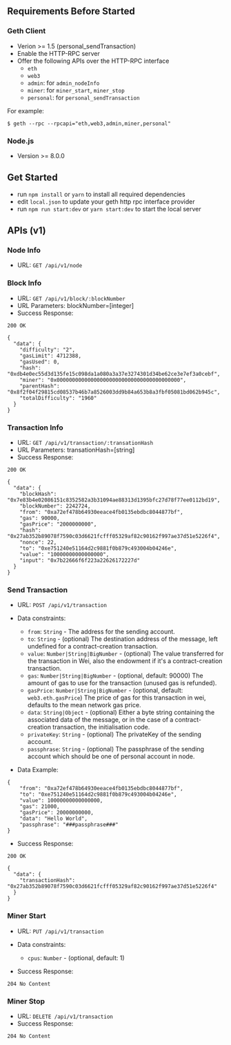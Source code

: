 ## Requirements Before Started

### Geth Client

* Verion >= 1.5 (personal_sendTransaction)
* Enable the HTTP-RPC server
* Offer the following APIs over the HTTP-RPC interface
  * `eth`
  * `web3`
  * `admin`: for `admin_nodeInfo`
  * `miner`: for `miner_start`, `miner_stop`
  * `personal`: for `personal_sendTransaction`

For example:

```
$ geth --rpc --rpcapi="eth,web3,admin,miner,personal"
```

### Node.js

* Version >= 8.0.0

## Get Started

* run `npm install` or `yarn` to install all required dependencies
* edit `local.json` to update your geth http rpc interface provider
* run `npm run start:dev` or `yarn start:dev` to start the local server

## APIs (v1)

### Node Info

* URL: `GET /api/v1/node`

### Block Info

* URL: `GET /api/v1/block/:blockNumber`
* URL Parameters: blockNumber=[integer]
* Success Response:

`200 OK`

```
{
  "data": {
    "difficulty": "2",
    "gasLimit": 4712388,
    "gasUsed": 0,
    "hash": "0xdb4e0ec55d3d135fe15c098da1a080a3a37e3274301d34be62ce3e7ef3a0cebf",
    "miner": "0x0000000000000000000000000000000000000000",
    "parentHash": "0x8f2f04f29815cd08537b46b7a8526003dd9b84a653b8a3fbf05081bd062b945c",
    "totalDifficulty": "1960"
  }
}
```

### Transaction Info

* URL: `GET /api/v1/transaction/:transationHash`
* URL Parameters: transationHash=[string]
* Success Response:

`200 OK`

```
{
  "data": {
    "blockHash": "0x7e83b4e02086151c8352582a3b31094ae88313d1395bfc27d78f77ee0112bd19",
    "blockNumber": 2242724,
    "from": "0xa72ef478b64930eeace4fb0135ebdbc8044877bf",
    "gas": 90000,
    "gasPrice": "2000000000",
    "hash": "0x27ab352b89078f7590c03d6621fcfff05329af82c90162f997ae37d51e5226f4",
    "nonce": 22,
    "to": "0xe751240e51164d2c9881f0b879c493004b04246e",
    "value": "10000000000000000",
    "input": "0x7b22666f6f223a22626172227d"
  }
}
```

### Send Transaction

* URL: `POST /api/v1/transaction`
* Data constraints:
  * `from`: `String` - The address for the sending account.
  * `to`: `String` - (optional) The destination address of the message, left undefined for a contract-creation transaction.
  * `value`: `Number|String|BigNumber` - (optional) The value transferred for the transaction in Wei, also the endowment if it's a contract-creation transaction.
  * `gas`: `Number|String|BigNumber` - (optional, default: 90000) The amount of gas to use for the transaction (unused gas is refunded).
  * `gasPrice`: `Number|String|BigNumber` - (optional, default: `web3.eth.gasPrice`) The price of gas for this transaction in wei, defaults to the mean network gas price.
  * `data`: `String|Object` - (optional) Either a byte string containing the associated data of the message, or in the case of a contract-creation transaction, the initialisation code.
  * `privateKey`: `String` - (optional) The privateKey of the sending account.
  * `passphrase`: `String` - (optional) The passphrase of the sending account which should be one of personal account in node.

* Data Example:

```
{
	"from": "0xa72ef478b64930eeace4fb0135ebdbc8044877bf",
	"to": "0xe751240e51164d2c9881f0b879c493004b04246e",
	"value": 10000000000000000,
	"gas": 21000,
	"gasPrice": 20000000000,
	"data": "Hello World",
	"passphrase": "###passphrase###"
}
```

* Success Response:

`200 OK`

```
{
  "data": {
    "transactionHash": "0x27ab352b89078f7590c03d6621fcfff05329af82c90162f997ae37d51e5226f4"
  }
}
```

### Miner Start

* URL: `PUT /api/v1/transaction`
* Data constraints:
  * `cpus`: `Number` - (optional, default: 1)

* Success Response:

`204 No Content`

 ### Miner Stop

* URL: `DELETE /api/v1/transaction`
* Success Response:

`204 No Content`
